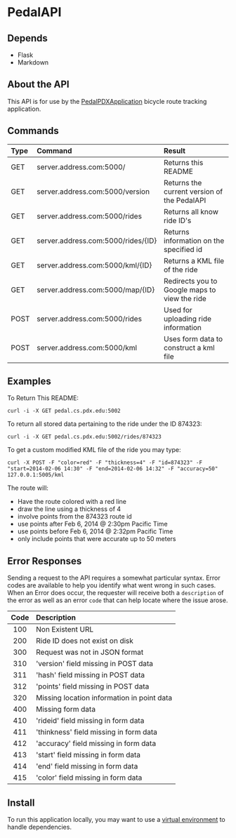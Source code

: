 PedalAPI
========

Depends
-------
* Flask
* Markdown

About the API
-------------
This API is for use by the [PedalPDXApplication](http://pedal.cs.pdx.edu) bicycle route tracking application.

Commands
--------

| Type  | Command                             | Result                                        |
| :---- | :---------------------------------- | :------------------------------------------   |
| GET   | server.address.com:5000/            | Returns this README                           |
| GET   | server.address.com:5000/version     | Returns the current version of the PedalAPI   |
| GET   | server.address.com:5000/rides       | Returns all know ride ID's                    |
| GET   | server.address.com:5000/rides/{ID}  | Returns information on the specified id       |
| GET   | server.address.com:5000/kml/{ID}    | Returns a KML file of the ride                |
| GET   | server.address.com:5000/map/{ID}    | Redirects you to Google maps to view the ride |
| POST  | server.address.com:5000/rides       | Used for uploading ride information           |
| POST  | server.address.com:5000/kml         | Uses form data to construct a kml file        |

Examples
--------

To Return This README:

`curl -i -X GET pedal.cs.pdx.edu:5002`

To return all stored data pertaining to the ride under the ID 874323:

`curl -i -X GET pedal.cs.pdx.edu:5002/rides/874323`

To get a custom modified KML file of the ride you may type:

`curl -X POST -F "color=red" -F "thickness=4" -F "id=874323" -F "start=2014-02-06 14:30" -F "end=2014-02-06 14:32" -F "accuracy=50" 127.0.0.1:5005/kml`

The route will:
* Have the route colored with a red line
* draw the line using a thickness of 4
* involve points from the 874323 route id
* use points after Feb 6, 2014 @ 2:30pm Pacific Time
* use points before Feb 6, 2014 @ 2:32pm Pacific Time
* only include points that were accurate up to 50 meters

Error Responses
---------------
Sending a request to the API requires a somewhat particular syntax. Error codes are available
to help you identify what went wrong in such cases. When an Error does occur, the requester will
receive both a `description` of the error as well as an error `code` that can help locate where
the issue arose.

| Code  | Description                                |
| :---: | :-----------                               |
| 100   | Non Existent URL                           |
| 200   | Ride ID does not exist on disk             |
| 300   | Request was not in JSON format             |
| 310   | 'version' field missing in POST data       |
| 311   | 'hash' field missing in POST data          |
| 312   | 'points' field missing in POST data        |
| 320   | Missing location information in point data |
| 400   | Missing form data                          |
| 410   | 'rideid' field missing in form data        |
| 411   | 'thinkness' field missing in form data     |
| 412   | 'accuracy' field missing in form data      |
| 413   | 'start' field missing in form data         |
| 414   | 'end' field missing in form data           |
| 415   | 'color' field missing in form data         |


Install
-------
To run this application locally, you may want to use a 
[virtual environment](VirtualEnvironment/run_locally.md) to handle dependencies.
